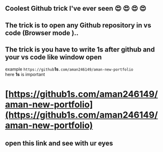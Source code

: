 ## Coolest Github trick I've ever seen   😍 😍 😍 😍

## The trick is to open any Github repository in vs code  (Browser mode )..
## The trick is you have to write   1s after github and your vs code like window open

example 
```https://github```**1s**```.com/aman246149/aman-new-portfolio ```</br>
here **1s** is important

#  [https://github1s.com/aman246149/aman-new-portfolio](https://github1s.com/aman246149/aman-new-portfolio) 

## open this link and see with ur eyes
